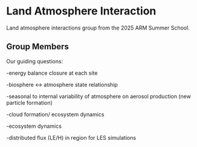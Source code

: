 # Land Atmosphere Interaction

Land atmosphere interactions group from the 2025 ARM Summer School.

## Group Members

Our guiding questions:

-energy balance closure at each site

-biosphere ↔ atmosphere state relationship

-seasonal to internal variability of atmosphere on aerosol production (new particle formation)

-cloud formation/ ecosystem dynamics

-ecosystem dynamics

-distributed flux (LE/H) in region for LES simulations
